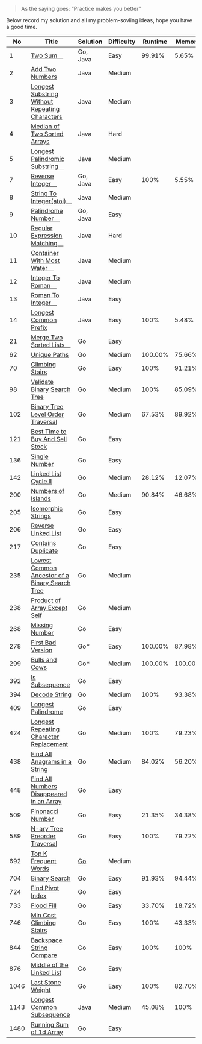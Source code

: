 > As the saying goes: “Practice makes you better"

Below record my solution and all my problem-sovling ideas, hope you have a good time.

| No   | Title                                                                                               | Solution            | Difficulty | Runtime | Memory  | Memo   |
| ---- | --------------------------------------------------------------------------------------------------- | ------------------- | ---------- | ------- | ------- | ------ |
| 1    | [Two Sum　](1/two_sum.md)                                                                           | Go, Java            | Easy       | 99.91%  | 5.65%   |        |
| 2    | [Add Two Numbers ](2/AddTwoNumbers.md)                                                              | Java                | Medium     |         |         |        |
| 3    | [Longest Substring Without Repeating Characters ](3/LongestSubstringWithoutRepeatingCharacters.md)  | Java                | Medium     |         |         |        |
| 4    | [Median of Two Sorted Arrays ](4/MedianofTwoSortedArray.md)                                         | Java                | Hard       |         |         |        |
| 5    | [Longest Palindromic Substring　](5/LongestPalindromicSubString.md)                                 | Java                | Medium     |         |         |        |
| 7    | [Reverse Integer　](7/reverse_interger.go)                                                          | Go, Java            | Easy       | 100%    | 5.55%   |        |
| 8    | [String To Integer(atoi)　](8/StringToInteger-atoi.md)                                              | Java                | Medium     |         |         |        |
| 9    | [Palindrome Number　](9/palindrome_number.md)                                                       | Go, Java            | Easy       |         |         |        |
| 10   | [Regular Expression Matching　](./[10]Regular%20Expression%20Matching/RegularExpressionMatching.md) | Java                | Hard       |         |         |        |
| 11   | [Container With Most Water　](./[11]Container%20With%20Most%20Water/CotainerWithMostWater.md)       | Java                | Medium     |         |         |        |
| 12   | [Integer To Roman　](./[12]Integer%20To%20Roman/integerToRoman.md)                                  | Java                | Medium     |         |         |        |
| 13   | [Roman To Integer　](./[13]Roman%20To%20Integer/RomanToInteger.md)                                  | Java                | Easy       |         |         |        |
| 14   | [Longest Common Prefix](14/README.md)                                                               | Java                | Easy       | 100%    | 5.48%   |        |
| 21   | [Merge Two Sorted Lists　](./21/merge_two_sorted_lists.go)                                          | Go                  | Easy       |         |         |        |
| 62   | [Unique Paths](62/README.md)                                                                        | Go                  | Medium     | 100.00% | 75.66%  |        |
| 70   | [Climbing Stairs](70/README.md)                                                                     | Go                  | Easy       | 100%    | 91.21%  |        |
| 98   | [Validate Binary Search Tree](./98/README.md)                                                       | Go                  | Medium     | 100%    | 85.09%  |        |
| 102  | [Binary Tree Level Order Traversal](./102/README.md)                                                | Go                  | Medium     | 67.53%  | 89.92%  |        |
| 121  | [Best Time to Buy And Sell Stock](./121/best_time_to_buy_and_sell_stock.go)                         | Go                  | Easy       |         |         |        |
| 136  | [Single Number](136/single_number.go)                                                               | Go                  | Easy       |         |         |        |
| 142  | [Linked List Cycle II](142/llinked_list_cycle_2.go)                                                 | Go                  | Medium     | 28.12%  | 12.07%  |        |
| 200  | [Numbers of Islands](200/README.md)                                                                 | Go                  | Medium     | 90.84%  | 46.68%  |        |
| 205  | [Isomorphic Strings](205/isomorphic_strings.go)                                                     | Go                  | Easy       |         |         |        |
| 206  | [Reverse Linked List](206/reverse_linked_list.go)                                                   | Go                  | Easy       |         |         |        |
| 217  | [Contains Duplicate](217/contains_duplicate.go)                                                     | Go                  | Easy       |         |         |        |
| 235  | [Lowest Common Ancestor of a Binary Search Tree](235/README.md)                                     | Go                  | Medium     |         |         |        |
| 238  | [Product of Array Except Self](238/product_of_array_except_self.go)                                 | Go                  | Medium     |         |         |        |
| 268  | [Missing Number](268/missing_number.go)                                                             | Go                  | Easy       |         |         |        |
| 278  | [First Bad Version](278/README.md)                                                                  | Go*                 | Easy       | 100.00% | 87.98%  |        |
| 299  | [Bulls and Cows](299/README.md)                                                                     | Go*                 | Medium     | 100.00% | 100.00% |        |
| 392  | [Is Subsequence](392/is_subsequence.go)                                                             | Go                  | Easy       |         |         |        |
| 394  | [Decode String](394/README.md)                                                                      | Go                  | Medium     | 100%    | 93.38%  |        |
| 409  | [Longest Palindrome](409/longest_palindrome.go)                                                     | Go                  | Easy       |         |         |        |
| 424  | [Longest Repeating Character Replacement](424/README.md)                                            | Go                  | Medium     | 100%    | 79.23%  |        |
| 438  | [Find All Anagrams in a String](438/README.md)                                                      | Go                  | Medium     | 84.02%  | 56.20%  |        |
| 448  | [Find All Numbers Disappeared in an Array](448/find_all_numbers_disappeared.go)                     | Go                  | Easy       |         |         |        |
| 509  | [Finonacci Number](509/README.md)                                                                   | Go                  | Easy       | 21.35%  | 34.38%  |        |
| 589  | [N-ary Tree Preorder Traversal](589/nary_tree_preorder_traversal.go)                                | Go                  | Easy       | 100%    | 79.22%  |        |
| 692  | [Top K Frequent Words](692/top_k_frequent_words.go)                                                 | [Go](692/README.md) | Medium     |         |         | F/U[x] |
| 704  | [Binary Search](704/README.md)                                                                      | Go                  | Easy       | 91.93%  | 94.44%  |        |
| 724  | [Find Pivot Index](724/find_pivot_index.go)                                                         | Go                  | Easy       |         |         |        |
| 733  | [Flood Fill](733/README.md)                                                                         | Go                  | Easy       | 33.70%  | 18.72%  |        |
| 746  | [Min Cost Climbing Stairs](746/README.md/)                                                          | Go                  | Easy       | 100%    | 43.33%  |        |
| 844  | [Backspace String Compare](844/README.md/)                                                          | Go                  | Easy       | 100%    | 100%    |        |
| 876  | [Middle of the Linked List](876/middle_of_the_linked_list.go)                                       | Go                  | Easy       |         |         |        |
| 1046 | [Last Stone Weight](1046/README.md)                                                                 | Go                  | Easy       | 100%    | 82.70%  |        |
| 1143 | [Longest Common Subsequence](1143/LongestCommonSubsequence.md)                                      | Java                | Medium     | 45.08%  | 100%    |        |
| 1480 | [Running Sum of 1d Array](1480/running_sum_of_1d_array.go)                                          | Go                  | Easy       |         |         |        |